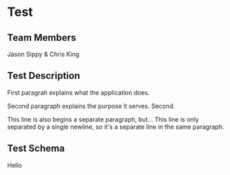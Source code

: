 # Test

## Team Members
Jason Sippy & Chris King

## Test Description
First paragrah explains what the application does.

Second paragraph explains the purpose it serves.
 Second.

This line is also begins a separate paragraph, but...
This line is only separated by a single newline, so it's a separate line in the same paragraph.

## Test Schema
Hello
